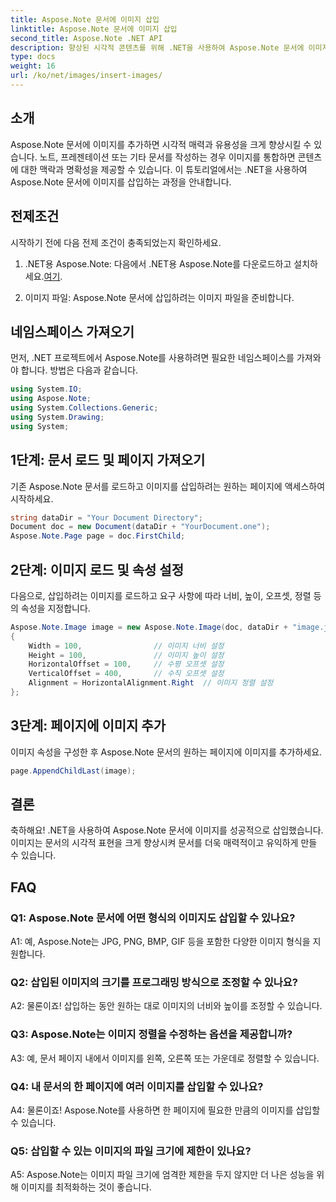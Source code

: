 ```yaml
---
title: Aspose.Note 문서에 이미지 삽입
linktitle: Aspose.Note 문서에 이미지 삽입
second_title: Aspose.Note .NET API
description: 향상된 시각적 콘텐츠를 위해 .NET을 사용하여 Aspose.Note 문서에 이미지를 원활하게 삽입하는 방법을 알아보세요. 간편한 통합을 위해 단계별 가이드를 따르세요.
type: docs
weight: 16
url: /ko/net/images/insert-images/
---
```

## 소개

Aspose.Note 문서에 이미지를 추가하면 시각적 매력과 유용성을 크게 향상시킬 수 있습니다. 노트, 프레젠테이션 또는 기타 문서를 작성하는 경우 이미지를 통합하면 콘텐츠에 대한 맥락과 명확성을 제공할 수 있습니다. 이 튜토리얼에서는 .NET을 사용하여 Aspose.Note 문서에 이미지를 삽입하는 과정을 안내합니다.

## 전제조건

시작하기 전에 다음 전제 조건이 충족되었는지 확인하세요.

1.  .NET용 Aspose.Note: 다음에서 .NET용 Aspose.Note를 다운로드하고 설치하세요.[여기](https://releases.aspose.com/note/net/).
   
2. 이미지 파일: Aspose.Note 문서에 삽입하려는 이미지 파일을 준비합니다.

## 네임스페이스 가져오기

먼저, .NET 프로젝트에서 Aspose.Note를 사용하려면 필요한 네임스페이스를 가져와야 합니다. 방법은 다음과 같습니다.

```csharp
using System.IO;
using Aspose.Note;
using System.Collections.Generic;
using System.Drawing;
using System;
```

## 1단계: 문서 로드 및 페이지 가져오기

기존 Aspose.Note 문서를 로드하고 이미지를 삽입하려는 원하는 페이지에 액세스하여 시작하세요.

```csharp
string dataDir = "Your Document Directory";
Document doc = new Document(dataDir + "YourDocument.one");
Aspose.Note.Page page = doc.FirstChild;
```

## 2단계: 이미지 로드 및 속성 설정

다음으로, 삽입하려는 이미지를 로드하고 요구 사항에 따라 너비, 높이, 오프셋, 정렬 등의 속성을 지정합니다.

```csharp
Aspose.Note.Image image = new Aspose.Note.Image(doc, dataDir + "image.jpg")
{
    Width = 100,                // 이미지 너비 설정
    Height = 100,               // 이미지 높이 설정
    HorizontalOffset = 100,     // 수평 오프셋 설정
    VerticalOffset = 400,       // 수직 오프셋 설정
    Alignment = HorizontalAlignment.Right  // 이미지 정렬 설정
};
```

## 3단계: 페이지에 이미지 추가

이미지 속성을 구성한 후 Aspose.Note 문서의 원하는 페이지에 이미지를 추가하세요.

```csharp
page.AppendChildLast(image);
```

## 결론

축하해요! .NET을 사용하여 Aspose.Note 문서에 이미지를 성공적으로 삽입했습니다. 이미지는 문서의 시각적 표현을 크게 향상시켜 문서를 더욱 매력적이고 유익하게 만들 수 있습니다.

## FAQ

### Q1: Aspose.Note 문서에 어떤 형식의 이미지도 삽입할 수 있나요?

A1: 예, Aspose.Note는 JPG, PNG, BMP, GIF 등을 포함한 다양한 이미지 형식을 지원합니다.

### Q2: 삽입된 이미지의 크기를 프로그래밍 방식으로 조정할 수 있나요?

A2: 물론이죠! 삽입하는 동안 원하는 대로 이미지의 너비와 높이를 조정할 수 있습니다.

### Q3: Aspose.Note는 이미지 정렬을 수정하는 옵션을 제공합니까?

A3: 예, 문서 페이지 내에서 이미지를 왼쪽, 오른쪽 또는 가운데로 정렬할 수 있습니다.

### Q4: 내 문서의 한 페이지에 여러 이미지를 삽입할 수 있나요?

A4: 물론이죠! Aspose.Note를 사용하면 한 페이지에 필요한 만큼의 이미지를 삽입할 수 있습니다.

### Q5: 삽입할 수 있는 이미지의 파일 크기에 제한이 있나요?

A5: Aspose.Note는 이미지 파일 크기에 엄격한 제한을 두지 않지만 더 나은 성능을 위해 이미지를 최적화하는 것이 좋습니다.